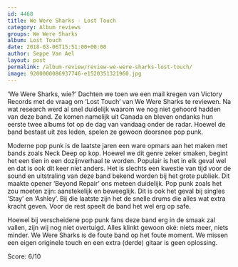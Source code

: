 ```yaml
---
id: 4468
title: We Were Sharks - Lost Touch
category: Album reviews
groups: We Were Sharks
album: Lost Touch
date: 2018-03-06T15:51:00+00:00
author: Seppe Van Ael
layout: post
permalink: /album-review/review-we-were-sharks-lost-touch/
image: 9200000086937746-e1520351321960.jpg
---
```

‘We Were Sharks, wie?’ Dachten we toen we een mail kregen van Victory Records met de vraag om ‘Lost Touch’ van We Were Sharks te reviewen. Na wat research werd al snel duidelijk waarom we nog niet gehoord hadden van deze band. Ze komen namelijk uit Canada en bleven ondanks hun eerste twee albums tot op de dag van vandaag onder de radar. Hoewel de band bestaat uit zes leden, spelen ze gewoon doorsnee pop punk.

Moderne pop punk is de laatste jaren een ware opmars aan het maken met bands zoals Neck Deep op kop. Hoewel we dit genre zeker smaken, begint het een tien in een dozijnverhaal te worden. Populair is het in elk geval wel en dat is ook dit keer niet anders. Het is slechts een kwestie van tijd voor de sound en uitstraling van deze band bekend worden bij het grote publiek. Dit maakte opener ‘Beyond Repair’ ons meteen duidelijk. Pop punk zoals het zou moeten zijn: aanstekelijk en beweeglijk. Dit is ook het geval bij singles ‘Stay’ en ‘Ashley’. Bij die laatste zijn het de snelle drums die alles wat extra kracht geven. Voor de rest speelt de band het wel erg op safe.

Hoewel bij verscheidene pop punk fans deze band erg in de smaak zal vallen, zijn wij nog niet overtuigd. Alles klinkt gewoon oké: niets meer, niets minder. We Were Sharks is de foute band op het foute moment. We missen een eigen originele touch en een extra (derde) gitaar is geen oplossing.

Score: 6/10
